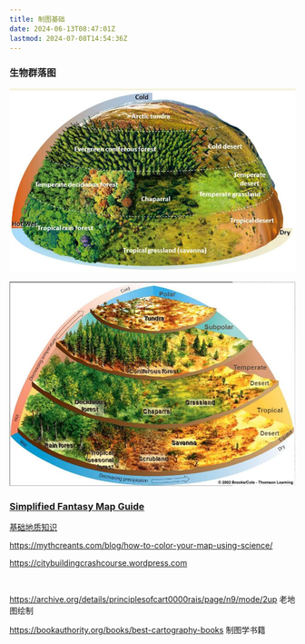 ```yaml
---
title: 制图基础
date: 2024-06-13T08:47:01Z
lastmod: 2024-07-08T14:54:36Z
---
```


### 生物群落图

​![image](assets/image-20240613084706-28ic58z.png)​

​![image](assets/image-20240613084748-yobxav2.png)​

### [Simplified Fantasy Map Guide](https://homebrewery.naturalcrit.com/share/H1W1oVKvNm)

[基础地质知识](https://www.reddit.com/r/worldbuilding/comments/1atjp8/i_think_yall_guys_could_profit_from_a_little/)

https://mythcreants.com/blog/how-to-color-your-map-using-science/

https://citybuildingcrashcourse.wordpress.com

‍

https://archive.org/details/principlesofcart0000rais/page/n9/mode/2up 老地图绘制

https://bookauthority.org/books/best-cartography-books  制图学书籍
